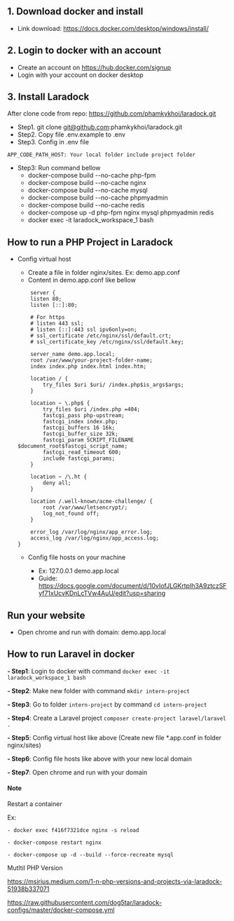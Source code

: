 
## 1. Download docker and install
- Link download: https://docs.docker.com/desktop/windows/install/
## 2. Login to docker with an account
- Create an account on https://hub.docker.com/signup
- Login with your account on docker desktop

## 3. Install Laradock 

After clone code from repo: https://github.com/phamkykhoi/laradock.git

- Step1. git clone git@github.com:phamkykhoi/laradock.git
- Step2. Copy file .env.example to .env
- Step3. Config in .env file
```
APP_CODE_PATH_HOST: Your local folder include project folder
```
- Step3: Run command bellow 
    - docker-compose build --no-cache php-fpm
    - docker-compose build --no-cache nginx
    - docker-compose build --no-cache mysql
    - docker-compose build --no-cache phpmyadmin
    - docker-compose build --no-cache redis
    - docker-compose up -d php-fpm nginx mysql phpmyadmin redis
    - docker exec -it laradock_workspace_1 bash
## How to run a PHP Project in Laradock
- Config virtual host
    - Create a file in folder nginx/sites. Ex: demo.app.conf
    - Content in demo.app.conf like bellow
    ```
        server {
        listen 80;
        listen [::]:80;

        # For https
        # listen 443 ssl;
        # listen [::]:443 ssl ipv6only=on;
        # ssl_certificate /etc/nginx/ssl/default.crt;
        # ssl_certificate_key /etc/nginx/ssl/default.key;

        server_name demo.app.local;
        root /var/www/your-project-folder-name;
        index index.php index.html index.htm;

        location / {
            try_files $uri $uri/ /index.php$is_args$args;
        }

        location ~ \.php$ {
            try_files $uri /index.php =404;
            fastcgi_pass php-upstream;
            fastcgi_index index.php;
            fastcgi_buffers 16 16k;
            fastcgi_buffer_size 32k;
            fastcgi_param SCRIPT_FILENAME $document_root$fastcgi_script_name;
            fastcgi_read_timeout 600;
            include fastcgi_params;
        }

        location ~ /\.ht {
            deny all;
        }

        location /.well-known/acme-challenge/ {
            root /var/www/letsencrypt/;
            log_not_found off;
        }

        error_log /var/log/nginx/app_error.log;
        access_log /var/log/nginx/app_access.log;
    }
    ```
    
   - Config file hosts on your machine
    
      - Ex: 127.0.0.1 demo.app.local
      - Guide: https://docs.google.com/document/d/10vIofJLGKrtpIh3A9ztczSFyf71xUcvKDnLcTVw4AuU/edit?usp=sharing
## Run your website
- Open chrome and run with domain: demo.app.local


## How to run Laravel in docker

**- Step1**: Login to docker with command ```docker exec -it laradock_workspace_1 bash```

**- Step2**: Make new folder with command ```mkdir intern-project```

**- Step3**: Go to folder ```intern-project``` by command ```cd intern-project```

**- Step4**: Create a Laravel project ```composer create-project laravel/laravel . ```

**- Step5**: Config virtual host like above (Create new file *.app.conf in folder nginx/sites)

**- Step6**: Config file hosts like above with your new local domain

**- Step7**: Open chrome and run with your domain



#### Note
Restart a container

Ex: 

    - docker exec f416f7321dce nginx -s reload
    
    - docker-compose restart nginx
    
    - docker-compose up -d --build --force-recreate mysql
    
Mutltil PHP Version

https://msirius.medium.com/1-n-php-versions-and-projects-via-laradock-51938b337071

https://raw.githubusercontent.com/dog5tar/laradock-configs/master/docker-compose.yml
